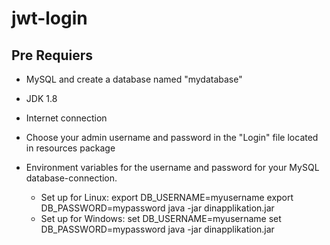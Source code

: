 # jwt-login

## Pre Requiers

* MySQL and create a database named "mydatabase"
* JDK 1.8
* Internet connection
* Choose your admin username and password in the "Login" file located in resources package 

* Environment variables for the username and password for your MySQL database-connection. 
    * Set up for Linux:
          export DB_USERNAME=myusername
          export DB_PASSWORD=mypassword
          java -jar dinapplikation.jar
    * Set up for Windows:
          set DB_USERNAME=myusername
          set DB_PASSWORD=mypassword
          java -jar dinapplikation.jar
